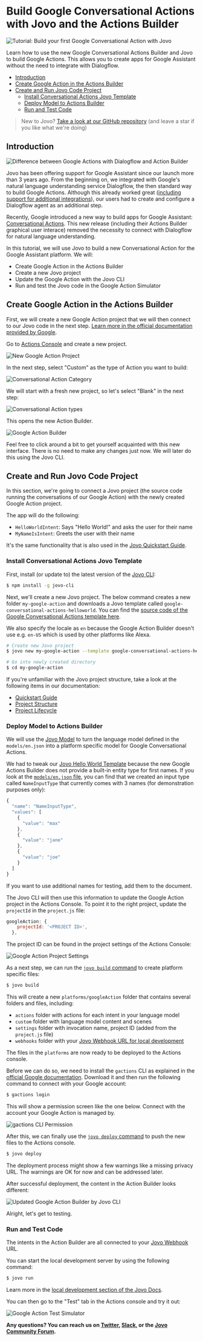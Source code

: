 # Build Google Conversational Actions with Jovo and the Actions Builder

![Tutorial: Build your first Google Conversational Action with Jovo](./img/google-conversational-actions-jovo.jpg "Google Conversational Actions Hello World Tutorial by Jan König")

Learn how to use the new Google Conversational Actions Builder and Jovo to build Google Actions. This allows you to create apps for Google Assistant without the need to integrate with Dialogflow.

- [Introduction](#introduction)
- [Create Google Action in the Actions Builder](#create-google-action-in-the-actions-builder)
- [Create and Run Jovo Code Project](#create-and-run-jovo-code-project)
  - [Install Conversational Actions Jovo Template](#install-conversational-actions-jovo-template)
  - [Deploy Model to Actions Builder](#deploy-model-to-actions-builder)
  - [Run and Test Code](#run-and-test-code)

> New to Jovo? [Take a look at our GitHub repository](https://github.com/jovotech/jovo-framework) (and leave a star if you like what we're doing)


## Introduction

![Difference between Google Actions with Dialogflow and Action Builder](./img/google-actions-dialogflow.jpg "Previous Google Actions used Dialogflow as a mddle layer between Google Assistant and Jovo")

Jovo has been offering support for Google Assistant since our launch more than 3 years ago. From the beginning on, we integrated with Google's natural language understanding service Dialogflow, the then standard way to build Google Actions. Although this already worked great ([including support for additional integrations](https://www.jovo.tech/marketplace/jovo-platform-dialogflow)), our users had to create and configure a Dialogflow agent as an additional step.

Recently, Google introduced a new way to build apps for Google Assistant: [Conversational Actions](https://developers.google.com/assistant/conversational). This new release (including their Actions Builder graphical user interace) removed the necessity to connect with Dialogflow for natural language understanding.

In this tutorial, we will use Jovo to build a new Conversational Action for the Google Assistant platform. We will:

* Create Google Action in the Actions Builder
* Create a new Jovo project
* Update the Google Action with the Jovo CLI
* Run and test the Jovo code in the Google Action Simulator


## Create Google Action in the Actions Builder

First, we will create a new Google Action project that we will then connect to our Jovo code in the next step. [Learn more in the official documentation provided by Google](https://developers.google.com/assistant/actionssdk/gactions#create_and_set_up_a_project).

Go to [Actions Console](https://console.actions.google.com/) and create a new project.

![New Google Action Project](./img/new-google-action-project.jpg "Create a new Google Assistant Action project in the Google Actions Console")

In the next step, select "Custom" as the type of Action you want to build:

![Conversational Action Category](./img/conversational-action-category.jpg "Select Custom as Google Action category")

We will start with a fresh new project, so let's select "Blank" in the next step:

![Conversational Action types](./img/conversational-action-type.jpg "Select the type of Conversational Action you want to create. In our case it's Blank.")

This opens the new Action Builder.

![Google Action Builder](./img/google-action-builder.jpg "The Action Builder is the interface to build Google Assistant Actions")

Feel free to click around a bit to get yourself acquainted with this new interface. There is no need to make any changes just now. We will later do this using the Jovo CLI.


## Create and Run Jovo Code Project

In this section, we're going to connect a Jovo project (the source code running the conversations of our Google Action) with the newly created Google Action project.

The app will do the following:

* `HelloWorldIntent`: Says "Hello World!" and asks the user for their name
* `MyNameIsIntent`: Greets the user with their name

It's the same functionality that is also used in the [Jovo Quickstart Guide](https://www.jovo.tech/docs/quickstart).

### Install Conversational Actions Jovo Template

First, install (or update to) the latest version of the [Jovo CLI](https://www.jovo.tech/marketplace/jovo-cli):

```sh
$ npm install -g jovo-cli
```

Next, we'll create a new Jovo project. The below command creates a new folder `my-google-action` and downloads a Jovo template called `google-conversational-actions-helloworld`. You can find the [source code of the Google Conversational Actions template here](https://github.com/jovotech/jovo-templates/tree/master/google/conversational-actions-hello-world).

We also specify the locale as `en` because the Google Action Builder doesn't use e.g. `en-US` which is used by other platforms like Alexa.

```sh
# Create new Jovo project
$ jovo new my-google-action --template google-conversational-actions-helloworld --locale en

# Go into newly created directory
$ cd my-google-action
```

If you're unfamiliar with the Jovo project structure, take a look at the following items in our documentation:

* [Quickstart Guide](https://www.jovo.tech/docs/quickstart)
* [Project Structure](https://www.jovo.tech/docs/project-structure)
* [Project Lifecycle](https://www.jovo.tech/docs/project-lifecycle)


### Deploy Model to Actions Builder

We will use the [Jovo Model](https://www.jovo.tech/marketplace/jovo-model) to turn the language model defined in the `models/en.json` into a platform specific model for Google Conversational Actions.

We had to tweak our [Jovo Hello World Template](https://github.com/jovotech/jovo-templates/tree/master/01_helloworld) because the new Google Actions Builder does not provide a built-in entity type for first names. If you look at the [`models/en.json` file](https://github.com/jovotech/jovo-templates/blob/master/google/conversational-actions-hello-world/javascript/models/en.json), you can find that we created an input type called `NameInputType` that currently comes with 3 names (for demonstration purposes only):

```js
{
  "name": "NameInputType",
  "values": [
    {
      "value": "max"
    },
    {
      "value": "jane"
    },
    {
      "value": "joe"
    }
  ]
}
```

If you want to use additional names for testing, add them to the document.

The Jovo CLI will then use this information to update the Google Action project in the Actions Console. To point it to the right project, update the `projectId` in the `project.js` file:

```js
googleAction: {
    projectId: '<PROJECT ID>',
  },
```
The project ID can be found in the project settings of the Actions Console:

![Google Action Project Settings](./img/google-action-project-settings.jpg "Find the Google Action project ID in the project settings of the Actions Console")

As a next step, we can run the [`jovo build` command](https://www.jovo.tech/marketplace/jovo-cli/build) to create platform specific files:

```sh
$ jovo build
```

This will create a new `platforms/googleAction` folder that contains several folders and files, including:

* `actions` folder with actions for each intent in your language model
* `custom` folder with language model content and scenes
* `settings` folder with invocation name, project ID (added from the `project.js` file)
* `webhooks` folder with your [Jovo Webhook URL for local development](https://www.jovo.tech/docs/local-development)

The files in the `platforms` are now ready to be deployed to the Actions console.

Before we can do so, we need to install the `gactions` CLI as explained in the [official Google documentation](https://developers.google.com/assistant/actionssdk/gactions#install_the_gactions_command-line_tool). Download it and then run the following command to connect with your Google account:

```sh
$ gactions login
```

This will show a permission screen like the one below. Connect with the account your Google Action is managed by.

![gactions CLI Permission](./img/gactions-cli-permission.jpg "Grant the gactions CLI access to your Google Account to manage Google Assistant Actions")

After this, we can finally use the [`jovo deploy` command](https://www.jovo.tech/marketplace/jovo-cli/deploy) to push the new files to the Actions console.

```sh
$ jovo deploy
```

The deployment process might show a few warnings like a missing privacy URL. The warnings are OK for now and can be addressed later.

After successful deployment, the content in the Action Builder looks different:

![Updated Google Action Builder by Jovo CLI](./img/updated-google-action-builder-jovo.jpg "Jovo Intents and Input Types are added to the Google Action Builder")

Alright, let's get to testing.

### Run and Test Code

The intents in the Action Builder are all connected to your [Jovo Webhook](https://www.jovo.tech/docs/webhook) URL.

You can start the local development server by using the following command:

```sh
$ jovo run
```

Learn more in the [local development section of the Jovo Docs](https://www.jovo.tech/docs/local-development).

You can then go to the "Test" tab in the Actions console and try it out:

![Google Action Test Simulator](./img/google-action-test.jpg "Test your Google Conversational Action in the Actions Simulator")


**Any questions? You can reach us on [Twitter](https://twitter.com/jovotech), [Slack](https://www.jovo.tech/slack), or the [Jovo Community Forum](https://community.jovo.tech/).**

<!--[metadata]: { "description": "Learn how to use the new Google Conversational Actions Builder and Jovo to build Google Assistant Actions.", "author": "jan-koenig", "tags": "Google Actions, Getting Started", "og-image": "https://www.jovo.tech/img/tutorials/google-conversational-actions-getting-started/google-conversational-actions-jovo.jpg"  }-->
